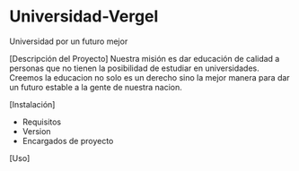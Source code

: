 # Universidad-Vergel
Universidad por un futuro mejor

[Descripción del Proyecto]
Nuestra misión es dar educación de calidad a personas que no tienen la posibilidad de estudiar en universidades. Creemos la educacion no solo es un derecho sino la mejor manera para dar un futuro estable a la gente de nuestra nacion. 

[Instalación]
- Requisitos
- Version
- Encargados de proyecto

[Uso]




